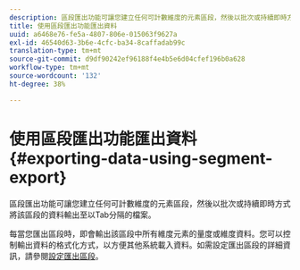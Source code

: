 ```yaml
---
description: 區段匯出功能可讓您建立任何可計數維度的元素區段，然後以批次或持續即時方式將該區段的資料輸出至以Tab分隔的檔案。
title: 使用區段匯出功能匯出資料
uuid: a6468e76-fe5a-4807-806e-015063f9627a
exl-id: 46540d63-3b6e-4cfc-ba34-8caffadab99c
translation-type: tm+mt
source-git-commit: d9df90242ef96188f4e4b5e6d04cfef196b0a628
workflow-type: tm+mt
source-wordcount: '132'
ht-degree: 38%

---
```


# 使用區段匯出功能匯出資料{#exporting-data-using-segment-export}

區段匯出功能可讓您建立任何可計數維度的元素區段，然後以批次或持續即時方式將該區段的資料輸出至以Tab分隔的檔案。

每當您匯出區段時，即會輸出該區段中所有維度元素的量度或維度資料。您可以控制輸出資料的格式化方式，以方便其他系統載入資料。如需設定匯出區段的詳細資訊，請參閱[設定匯出區段](../../../home/c-get-started/c-exp-data-seg-exp/t-config-sgts-expt.md#task-8857f221fa66463990ec9b60db6db372)。
